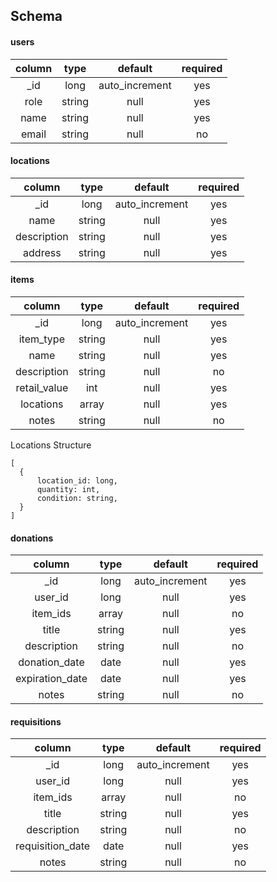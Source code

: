 ## Schema

#### users

|  column |  type  |     default    | required |
|:-------:|:------:|:--------------:|:--------:|
|   _id   |  long  | auto_increment |    yes   |
|   role  | string |      null      |    yes   |
|   name  | string |      null      |    yes   |
|  email  | string |      null      |    no    |


#### locations

|    column    |  type  |     default    | required |
|:------------:|:------:|:--------------:|:--------:|
|      _id     |  long  | auto_increment |    yes   |
|     name     | string |      null      |    yes   |
|  description | string |      null      |    yes   |
|    address   | string |      null      |    yes   |


#### items

|    column    |  type  |     default    | required |
|:------------:|:------:|:--------------:|:--------:|
|      _id     |  long  | auto_increment |    yes   |
|   item_type  | string |      null      |    yes   |
|     name     | string |      null      |    yes   |
|  description | string |      null      |    no    |
| retail_value |   int  |      null      |    yes   |
|   locations  | array  |      null      |    yes   |
|     notes    | string |      null      |    no    |

Locations Structure
```
[
  {
      location_id: long,
      quantity: int,
      condition: string,
  }
]
```


#### donations

|      column     |  type  |     default    | required |
|:---------------:|:------:|:--------------:|:--------:|
|       _id       |  long  | auto_increment |    yes   |
|     user_id     |  long  |      null      |    yes   |
|     item_ids    | array  |      null      |    no    |
|      title      | string |      null      |    yes   |
|   description   | string |      null      |    no    |
|  donation_date  |  date  |      null      |    yes   |
| expiration_date |  date  |      null      |    yes   |
|      notes      | string |      null      |    no    |


#### requisitions

|      column      |  type  |     default    | required |
|:----------------:|:------:|:--------------:|:--------:|
|        _id       |  long  | auto_increment |    yes   |
|      user_id     |  long  |      null      |    yes   |
|      item_ids    | array  |      null      |    no    |
|       title      | string |      null      |    yes   |
|    description   | string |      null      |    no    |
| requisition_date |  date  |      null      |    yes   |
|       notes      | string |      null      |    no    |
